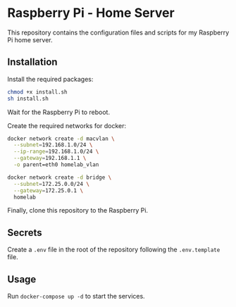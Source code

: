 # Raspberry Pi - Home Server

This repository contains the configuration files and scripts for my Raspberry Pi home server.

## Installation

Install the required packages:

```bash
chmod +x install.sh
sh install.sh
```

Wait for the Raspberry Pi to reboot.

Create the required networks for docker:

```bash
docker network create -d macvlan \
  --subnet=192.168.1.0/24 \
  --ip-range=192.168.1.0/24 \
  --gateway=192.168.1.1 \
  -o parent=eth0 homelab_vlan
```

```bash
docker network create -d bridge \
  --subnet=172.25.0.0/24 \
  --gateway=172.25.0.1 \
  homelab
```

Finally, clone this repository to the Raspberry Pi.

## Secrets

Create a `.env` file in the root of the repository following the `.env.template` file.

## Usage

Run `docker-compose up -d` to start the services.

